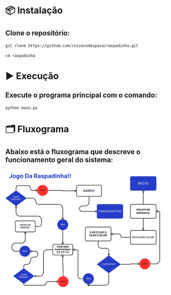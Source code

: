 # 📦 Instalação


## Clone o repositório:

`git clone https://github.com/ruivocodespace/raspadinha.git`

`cd raspadinha`

# ▶️ Execução

## Execute o programa principal com o comando:

`python main.py`

# 🗂 Fluxograma

## Abaixo está o fluxograma que descreve o funcionamento geral do sistema:

![Fluxograma](img/raspadinha.png)